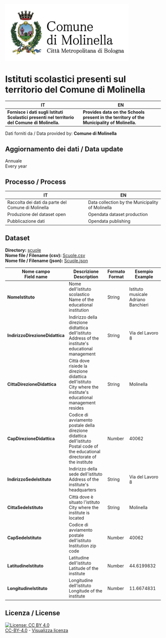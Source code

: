 <img src="../assets/images/Logo Molinella.jpg" alt="Comune Molinella" data-canonical-src="../assets/images/Logo Molinella.jpg" width="400" />

# Istituti scolastici presenti sul territorio del Comune di Molinella

| IT|EN|
|-|-|
|**Fornisce i dati sugli Istituti Scolastici presenti nel territorio del Comune di Molinella.**<br>|**Provides data on the Schools present in the territory of the Municipality of Molinella.**<br>

Dati forniti da / Data provided by: **Comune di Molinella**<br>

## Aggiornamento dei dati / Data update

Annuale<br>
Every year

## Processo / Process

| IT|EN|
|-|-|
|Raccolta dei dati da parte del Comune di Molinella|Data collection by the Municipality of Molinella|
|Produzione del dataset open|Opendata dataset production|
|Pubblicazione dati|Opendata publishing|

## Dataset

**Directory:**  [scuole](../data/scuole/)<br>
**Nome file / Filename (csv):** [Scuole.csv](../data/scuole/Scuole.csv)<br>
**Nome file / Filename (json):** [Scuole.json](../data/scuole/Scuole.json)<br>

|Nome campo<br>Field name|Descrizione<br>Description|Formato<br>Format|Esempio<br>Example|
|-|-|-|-|
|**NomeIstituto**|Nome dell'istituto scolastico<br>Name of the educational institution<br>|String|Istituto musicale Adriano Banchieri|
|**IndirizzoDirezioneDidattica**|Indirizzo della direzione didtattica dell'istituto<br>Address of the institute's educational management|String|Via del Lavoro 8|
|**CittaDirezioneDidattica**|Città dove risiede la direzione didattica dell'istituto<br>City where the institute's educational management resides|String|Molinella|
|**CapDirezioneDidattica**|Codice di avviamento postale della direzione didattica dell'istituto<br>Postal code of the educational directorate of the institute|Number|40062|
|**IndirizzoSedeIstituto**|Indirizzo della sede dell'istituto<br>Address of the institute's headquarters|String|Via del Lavoro 8|
|**CittaSedeIstituto**|Città dove è situato l'istituto<br>City where the institute is located|String|Molinella|
|**CapSedeIstituto**|Codice di avviamento postale dell'istituto<br>Institution zip code|Number|40062|
|**LatitudineIstituto**|Latitudine dell'istituto<br>Latitude of the institute|Number|44.6199832|
|**LongitudineIstituto**|Longitudine dell'istituto<br>Longitude of the institute|Number|11.6674831|

## Licenza / License

[![License: CC BY 4.0](https://img.shields.io/badge/License-CC_BY_4.0-lightgrey.svg)](https://creativecommons.org/licenses/by/4.0/)<br>
[CC-BY-4.0](https://creativecommons.org/licenses/by/4.0/deed.it) - [Visualizza licenza](https://github.com/pcm-dpc/UKR-2022/blob/master/LICENSE)
